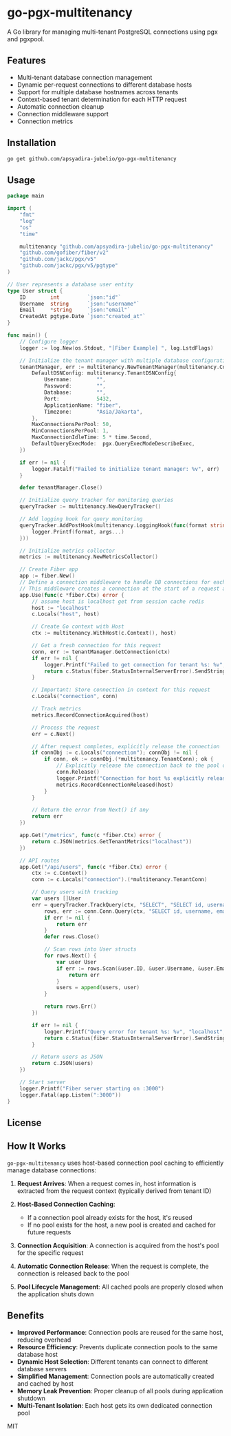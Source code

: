 # go-pgx-multitenancy

A Go library for managing multi-tenant PostgreSQL connections using pgx and pgxpool.

## Features

- Multi-tenant database connection management
- Dynamic per-request connections to different database hosts
- Support for multiple database hostnames across tenants
- Context-based tenant determination for each HTTP request
- Automatic connection cleanup
- Connection middleware support
- Connection metrics

## Installation

```bash
go get github.com/apsyadira-jubelio/go-pgx-multitenancy
```

## Usage

```go
package main

import (
	"fmt"
	"log"
	"os"
	"time"

	multitenancy "github.com/apsyadira-jubelio/go-pgx-multitenancy"
	"github.com/gofiber/fiber/v2"
	"github.com/jackc/pgx/v5"
	"github.com/jackc/pgx/v5/pgtype"
)

// User represents a database user entity
type User struct {
	ID        int         `json:"id"`
	Username  string      `json:"username"`
	Email     *string     `json:"email"`
	CreatedAt pgtype.Date `json:"created_at"`
}

func main() {
	// Configure logger
	logger := log.New(os.Stdout, "[Fiber Example] ", log.LstdFlags)

	// Initialize the tenant manager with multiple database configurations
	tenantManager, err := multitenancy.NewTenantManager(multitenancy.Config{
		DefaultDSNConfig: multitenancy.TenantDSNConfig{
			Username:        "",
			Password:        "",
			Database:        "",
			Port:            5432,
			ApplicationName: "fiber",
			Timezone:        "Asia/Jakarta",
		},
		MaxConnectionsPerPool: 50,
		MinConnectionsPerPool: 1,
		MaxConnectionIdleTime: 5 * time.Second,
		DefaultQueryExecMode:  pgx.QueryExecModeDescribeExec,
	})

	if err != nil {
		logger.Fatalf("Failed to initialize tenant manager: %v", err)
	}

	defer tenantManager.Close()

	// Initialize query tracker for monitoring queries
	queryTracker := multitenancy.NewQueryTracker()

	// Add logging hook for query monitoring
	queryTracker.AddPostHook(multitenancy.LoggingHook(func(format string, args ...interface{}) {
		logger.Printf(format, args...)
	}))

	// Initialize metrics collector
	metrics := multitenancy.NewMetricsCollector()

	// Create Fiber app
	app := fiber.New()
	// Define a connection middleware to handle DB connections for each request
	// This middleware creates a connection at the start of a request and ensures it's released at the end
	app.Use(func(c *fiber.Ctx) error {
		// assume host is localhost get from session cache redis
		host := "localhost"
		c.Locals("host", host)

		// Create Go context with Host
		ctx := multitenancy.WithHost(c.Context(), host)

		// Get a fresh connection for this request
		conn, err := tenantManager.GetConnection(ctx)
		if err != nil {
			logger.Printf("Failed to get connection for tenant %s: %v", host, err)
			return c.Status(fiber.StatusInternalServerError).SendString(fmt.Sprintf("Database connection error: %v", err))
		}

		// Important: Store connection in context for this request
		c.Locals("connection", conn)

		// Track metrics
		metrics.RecordConnectionAcquired(host)

		// Process the request
		err = c.Next()

		// After request completes, explicitly release the connection
		if connObj := c.Locals("connection"); connObj != nil {
			if conn, ok := connObj.(*multitenancy.TenantConn); ok {
				// Explicitly release the connection back to the pool or close it
				conn.Release()
				logger.Printf("Connection for host %s explicitly released after request", host)
				metrics.RecordConnectionReleased(host)
			}
		}

		// Return the error from Next() if any
		return err
	})

	app.Get("/metrics", func(c *fiber.Ctx) error {
		return c.JSON(metrics.GetTenantMetrics("localhost"))
	})

	// API routes
	app.Get("/api/users", func(c *fiber.Ctx) error {
		ctx := c.Context()
		conn := c.Locals("connection").(*multitenancy.TenantConn)

		// Query users with tracking
		var users []User
		err = queryTracker.TrackQuery(ctx, "SELECT", "SELECT id, username, email, created_at FROM users", nil, func() error {
			rows, err := conn.Conn.Query(ctx, "SELECT id, username, email, created_at FROM users")
			if err != nil {
				return err
			}
			defer rows.Close()

			// Scan rows into User structs
			for rows.Next() {
				var user User
				if err := rows.Scan(&user.ID, &user.Username, &user.Email, &user.CreatedAt); err != nil {
					return err
				}
				users = append(users, user)
			}

			return rows.Err()
		})

		if err != nil {
			logger.Printf("Query error for tenant %s: %v", "localhost", err)
			return c.Status(fiber.StatusInternalServerError).SendString(fmt.Sprintf("Query error: %v", err))
		}

		// Return users as JSON
		return c.JSON(users)
	})

	// Start server
	logger.Printf("Fiber server starting on :3000")
	logger.Fatal(app.Listen(":3000"))
}

```

## License

## How It Works

`go-pgx-multitenancy` uses host-based connection pool caching to efficiently manage database connections:

1. **Request Arrives**: When a request comes in, host information is extracted from the request context (typically derived from tenant ID)

2. **Host-Based Connection Caching**:

   - If a connection pool already exists for the host, it's reused
   - If no pool exists for the host, a new pool is created and cached for future requests

3. **Connection Acquisition**: A connection is acquired from the host's pool for the specific request

4. **Automatic Connection Release**: When the request is complete, the connection is released back to the pool

5. **Pool Lifecycle Management**: All cached pools are properly closed when the application shuts down

## Benefits

- **Improved Performance**: Connection pools are reused for the same host, reducing overhead
- **Resource Efficiency**: Prevents duplicate connection pools to the same database host
- **Dynamic Host Selection**: Different tenants can connect to different database servers
- **Simplified Management**: Connection pools are automatically created and cached by host
- **Memory Leak Prevention**: Proper cleanup of all pools during application shutdown
- **Multi-Tenant Isolation**: Each host gets its own dedicated connection pool

MIT
